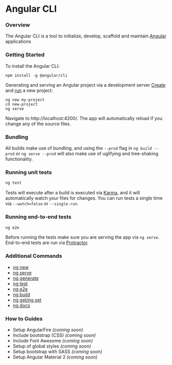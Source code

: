 <!-- Links in /docs/documentation should NOT have `.md` at the end, because they end up in our wiki at release. -->

# Angular CLI

### Overview
The Angular CLI is a tool to initialize, develop, scaffold  and maintain [Angular](https://angular.io) applications

### Getting Started
To install the Angular CLI:
```
npm install -g @angular/cli
```

Generating and serving an Angular project via a development server
[Create](new) and [run](serve) a new project:
```
ng new my-project
cd new-project
ng serve
```
Navigate to http://localhost:4200/. The app will automatically reload if you change any of the source files.

### Bundling

All builds make use of bundling, and using the `--prod` flag in  `ng build --prod`
or `ng serve --prod` will also make use of uglifying and tree-shaking functionality.

### Running unit tests

```bash
ng test
```

Tests will execute after a build is executed via [Karma](http://karma-runner.github.io/0.13/index.html), and it will automatically watch your files for changes. You can run tests a single time via `--watch=false` or `--single-run`.

### Running end-to-end tests

```bash
ng e2e
```

Before running the tests make sure you are serving the app via `ng serve`.
End-to-end tests are run via [Protractor](https://angular.github.io/protractor/).

### Additional Commands
* [ng new](new)
* [ng serve](serve)
* [ng generate](generate)
* [ng test](test)
* [ng e2e](e2e)
* [ng build](build)
* [ng get/ng set](config)
* [ng docs](docs)

### How to Guides
* Setup AngularFire _(coming soon)_
* Include bootstrap (CSS) _(coming soon)_
* Include Font Awesome _(coming soon)_
* Setup of global styles _(coming soon)_
* Setup bootstrap with SASS _(coming soon)_
* Setup Angular Material 2 _(coming soon)_

